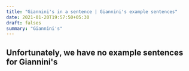 ```yaml
---
title: "Giannini's in a sentence | Giannini's example sentences"
date: 2021-01-20T19:57:50+05:30
draft: falses
summary: "Giannini's"
---
```

## Unfortunately, we have no example sentences for Giannini's                 
